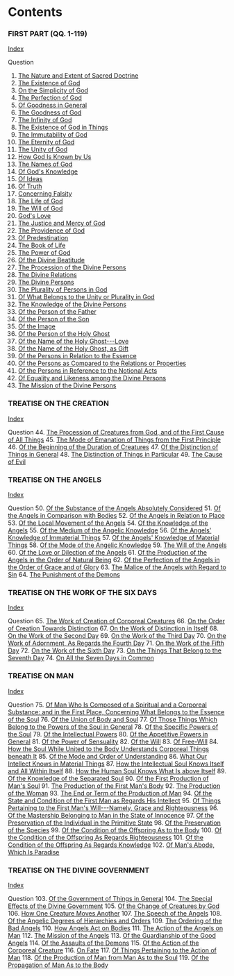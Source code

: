 

# Contents

### FIRST PART (QQ. 1-119)

[Index](index.html)

Question
1. [The Nature and Extent of Sacred Doctrine](./Summa%20Theologica/001.%20Sacred%20Doctrine%20(1)/01.%20Nature%20and%20Extent%20of%20Sacred%20Doctrine.md)
2. [The Existence of God](./Summa%20Theologica/002.%20One%20God%20(25)/02.%20Existence%20of%20God.md)
3. [On the Simplicity of God](./Summa%20Theologica/002.%20One%20God%20(25)/03.%20Simplicity%20of%20God.md)
4. [The Perfection of God](./Summa%20Theologica/002.%20One%20God%20(25)/04.%20Perfection%20of%20God.md)
5. [Of Goodness in General](./Summa%20Theologica/002.%20One%20God%20(25)/05.%20Goodness%20in%20General.md)
6. [The Goodness of God](./Summa%20Theologica/002.%20One%20God%20(25)/06.%20Goodness%20of%20God.md)
7. [The Infinity of God](./Summa%20Theologica/002.%20One%20God%20(25)/07.%20Infinity%20of%20God.md)
8. [The Existence of God in Things](./Summa%20Theologica/002.%20One%20God%20(25)/08.%20Existence%20of%20God%20in%20Things.md)
9. [The Immutability of God](./Summa%20Theologica/002.%20One%20God%20(25)/09.%20Immutability%20of%20God.md)
10. [The Eternity of God](./Summa%20Theologica/002.%20One%20God%20(25)/10.%20Eternity%20of%20God.md)
11. [The Unity of God](./Summa%20Theologica/002.%20One%20God%20(25)/11.%20Unity%20of%20God.md)
12. [How God Is Known by Us](./Summa%20Theologica/002.%20One%20God%20(25)/12.%20How%20God%20Is%20Known%20by%20Us.md)
13. [The Names of God](./Summa%20Theologica/002.%20One%20God%20(25)/13.%20Names%20of%20God.md)
14. [Of God's Knowledge](./Summa%20Theologica/002.%20One%20God%20(25)/14.%20God's%20Knowledge.md)
15. [Of Ideas](./Summa%20Theologica/002.%20One%20God%20(25)/15.%20Ideas.md)
16. [Of Truth](./Summa%20Theologica/002.%20One%20God%20(25)/16.%20Truth.md)
17. [Concerning Falsity](./Summa%20Theologica/002.%20One%20God%20(25)/17.%20Concerning%20Falsity.md)
18. [The Life of God](./Summa%20Theologica/002.%20One%20God%20(25)/18.%20Life%20of%20God.md)
19. [The Will of God](./Summa%20Theologica/002.%20One%20God%20(25)/19.%20Will%20of%20God.md)
20. [God's Love](./Summa%20Theologica/002.%20One%20God%20(25)/20.%20God's%20Love.md)
21. [The Justice and Mercy of God](./Summa%20Theologica/002.%20One%20God%20(25)/21.%20Justice%20and%20Mercy%20of%20God.md)
22. [The Providence of God](./Summa%20Theologica/002.%20One%20God%20(25)/22.%20Providence%20of%20God.md)
23. [Of Predestination](./Summa%20Theologica/002.%20One%20God%20(25)/23.%20Predestination.md)
24. [The Book of Life](./Summa%20Theologica/002.%20One%20God%20(25)/24.%20Book%20of%20Life.md)
25. [The Power of God](./Summa%20Theologica/002.%20One%20God%20(25)/25.%20Power%20of%20God.md)
26. [Of the Divine Beatitude](./Summa%20Theologica/002.%20One%20God%20(25)/26.%20Divine%20Beatitude.md)
27. [The Procession of the Divine Persons](./Summa%20Theologica/027.%20Most%20Holy%20Trinity%20(17)/27.%20Procession%20of%20the%20Divine%20Persons.md)
28. [The Divine Relations](./Summa%20Theologica/027.%20Most%20Holy%20Trinity%20(17)/28.%20Divine%20Relations.md)
29. [The Divine Persons](./Summa%20Theologica/027.%20Most%20Holy%20Trinity%20(17)/29.%20Divine%20Persons.md)
30. [The Plurality of Persons in God](./Summa%20Theologica/027.%20Most%20Holy%20Trinity%20(17)/30.%20Plurality%20of%20Persons%20in%20God.md)
31. [Of What Belongs to the Unity or Plurality in God](./Summa%20Theologica/027.%20Most%20Holy%20Trinity%20(17)/31.%20What%20Belongs%20to%20the%20Unity%20or%20Plurality%20in%20God.md)
32. [The Knowledge of the Divine Persons](./Summa%20Theologica/027.%20Most%20Holy%20Trinity%20(17)/32.%20Knowledge%20of%20the%20Divine%20Persons.md)
33. [Of the Person of the Father](./Summa%20Theologica/027.%20Most%20Holy%20Trinity%20(17)/33.%20Person%20of%20the%20Father.md)
34. [Of the Person of the Son](./Summa%20Theologica/027.%20Most%20Holy%20Trinity%20(17)/34.%20Person%20of%20the%20Son.md)
35. [Of the Image](./Summa%20Theologica/027.%20Most%20Holy%20Trinity%20(17)/35.%20Image.md)
36. [Of the Person of the Holy Ghost](./Summa%20Theologica/027.%20Most%20Holy%20Trinity%20(17)/36.%20Person%20of%20the%20Holy%20Ghost.md)
37. [Of the Name of the Holy Ghost---Love](./Summa%20Theologica/027.%20Most%20Holy%20Trinity%20(17)/37.%20Name%20of%20the%20Holy%20Ghost---Love.md)
38. [Of the Name of the Holy Ghost, as Gift](./Summa%20Theologica/027.%20Most%20Holy%20Trinity%20(17)/38.%20Name%20of%20the%20Holy%20Ghost,%20as%20Gift.md)
39. [Of the Persons in Relation to the Essence](./Summa%20Theologica/027.%20Most%20Holy%20Trinity%20(17)/39.%20Persons%20in%20Relation%20to%20the%20Essence.md)
40. [Of the Persons as Compared to the Relations or Properties](./Summa%20Theologica/027.%20Most%20Holy%20Trinity%20(17)/40.%20Persons%20as%20Compared%20to%20the%20Relations%20or%20Properties.md)
41. [Of the Persons in Reference to the Notional Acts](./Summa%20Theologica/027.%20Most%20Holy%20Trinity%20(17)/41.%20Persons%20in%20Reference%20to%20the%20Notional%20Acts.md)
42. [Of Equality and Likeness among the Divine Persons](./Summa%20Theologica/027.%20Most%20Holy%20Trinity%20(17)/42.%20Equality%20and%20Likeness%20Among%20the%20Divine%20Persons.md)
43. [The Mission of the Divine Persons](./Summa%20Theologica/027.%20Most%20Holy%20Trinity%20(17)/43.%20Mission%20of%20the%20Divine%20Persons.md)

### TREATISE ON THE CREATION

[Index](index.html)

Question
44. [The Procession of Creatures from God, and of the First Cause of All Things](./Summa%20Theologica/044.%20Creation%20(6)/44.%20Production%20of%20Beings%20(4)/44.%20Procession%20of%20Creatures%20From%20God,%20and%20of%20the%20First%20Cause%20of%20All%20Things.md)
45. [The Mode of Emanation of Things from the First Principle](./Summa%20Theologica/044.%20Creation%20(6)/44.%20Production%20of%20Beings%20(4)/45.%20Mode%20of%20Emanation%20of%20Things%20From%20the%20First%20Principle.md)
46. [Of the Beginning of the Duration of Creatures](./Summa%20Theologica/044.%20Creation%20(6)/44.%20Production%20of%20Beings%20(4)/46.%20Beginning%20of%20the%20Duration%20of%20Creatures.md)
47. [Of the Distinction of Things in General](./Summa%20Theologica/044.%20Creation%20(6)/44.%20Production%20of%20Beings%20(4)/47.%20Treatise%20on%20the%20Distinction%20of%20Things%20in%20General;%20%20of%20the%20Distinction%20of%20Things%20in%20General.md)
48. [The Distinction of Things in Particular](./Summa%20Theologica/044.%20Creation%20(6)/48.%20Distinction%20of%20Good%20and%20Evil%20(2)/48.%20Distinction%20of%20Things%20in%20Particular.md)
49. [The Cause of Evil](./Summa%20Theologica/044.%20Creation%20(6)/48.%20Distinction%20of%20Good%20and%20Evil%20(2)/49.%20Cause%20of%20Evil.md)

### TREATISE ON THE ANGELS

[Index](index.html)

Question
50. [Of the Substance of the Angels Absolutely Considered](./Summa%20Theologica/050.%20Angels%20(15)/50.%20Substance%20of%20the%20Angels%20Absolutely%20Considered.md)
51. [Of the Angels in Comparison with Bodies](./Summa%20Theologica/050.%20Angels%20(15)/51.%20Angels%20in%20Comparison%20with%20Bodies.md)
52. [Of the Angels in Relation to Place](./Summa%20Theologica/050.%20Angels%20(15)/52.%20Angels%20in%20Relation%20to%20Place.md)
53. [Of the Local Movement of the Angels](./Summa%20Theologica/050.%20Angels%20(15)/53.%20Local%20Movement%20of%20the%20Angels.md)
54. [Of the Knowledge of the Angels](./Summa%20Theologica/050.%20Angels%20(15)/54.%20Knowledge%20of%20the%20Angels.md)
55. [Of the Medium of the Angelic Knowledge](./Summa%20Theologica/050.%20Angels%20(15)/55.%20Medium%20of%20the%20Angelic%20Knowledge.md)
56. [Of the Angels' Knowledge of Immaterial Things](./Summa%20Theologica/050.%20Angels%20(15)/56.%20Angel's%20Knowledge%20of%20Immaterial%20Things.md)
57. [Of the Angels' Knowledge of Material Things](./Summa%20Theologica/050.%20Angels%20(15)/57.%20Angel's%20Knowledge%20of%20Material%20Things.md)
58. [Of the Mode of the Angelic Knowledge](./Summa%20Theologica/050.%20Angels%20(15)/58.%20Mode%20of%20Angelic%20Knowledge.md)
59. [The Will of the Angels](./Summa%20Theologica/050.%20Angels%20(15)/59.%20Will%20of%20the%20Angels.md)
60. [Of the Love or Dilection of the Angels](./Summa%20Theologica/050.%20Angels%20(15)/60.%20Love%20or%20Dilection%20of%20the%20Angels.md)
61. [Of the Production of the Angels in the Order of Natural Being](./Summa%20Theologica/050.%20Angels%20(15)/61.%20Production%20of%20the%20Angels%20in%20the%20Order%20of%20Natural%20Being.md)
62. [Of the Perfection of the Angels in the Order of Grace and of Glory](./Summa%20Theologica/050.%20Angels%20(15)/62.%20Perfection%20of%20the%20Angels%20in%20the%20Order%20of%20Grace%20and%20of%20Glory.md)
63. [The Malice of the Angels with Regard to Sin](./Summa%20Theologica/050.%20Angels%20(15)/63.%20Malice%20of%20the%20Angels%20with%20Regard%20to%20Sin.md)
64. [The Punishment of the Demons](./Summa%20Theologica/050.%20Angels%20(15)/64.%20Punishment%20of%20the%20Demons.md)

### TREATISE ON THE WORK OF THE SIX DAYS

[Index](index.html)

Question
65. [The Work of Creation of Corporeal Creatures](./Summa%20Theologica/065.%20Work%20of%20the%20Six%20Days%20(10)/65.%20Work%20of%20Creation%20of%20Corporeal%20Creatures.md)
66. [On the Order of Creation Towards Distinction](./Summa%20Theologica/065.%20Work%20of%20the%20Six%20Days%20(10)/66.%20The%20Order%20of%20Creation%20Towards%20Distinction.md)
67. [On the Work of Distinction in Itself](./Summa%20Theologica/065.%20Work%20of%20the%20Six%20Days%20(10)/67.%20The%20Work%20of%20Distinction%20in%20Itself.md)
68. [On the Work of the Second Day](./Summa%20Theologica/065.%20Work%20of%20the%20Six%20Days%20(10)/68.%20The%20Work%20of%20the%20Second%20Day.md)
69. [On the Work of the Third Day](./Summa%20Theologica/065.%20Work%20of%20the%20Six%20Days%20(10)/69.%20The%20Work%20of%20the%20Third%20Day.md)
70. [On the Work of Adornment, As Regards the Fourth Day](./Summa%20Theologica/065.%20Work%20of%20the%20Six%20Days%20(10)/70.%20Work%20of%20Adornment,%20as%20Regards%20the%20Fourth%20Day.md)
71. [On the Work of the Fifth Day](./Summa%20Theologica/065.%20Work%20of%20the%20Six%20Days%20(10)/71.%20The%20Work%20of%20the%20Fifth%20Day%20(One%20Article).md)
72. [On the Work of the Sixth Day](./Summa%20Theologica/065.%20Work%20of%20the%20Six%20Days%20(10)/72.%20The%20Work%20of%20the%20Sixth%20Day%20(One%20Article).md)
73. [On the Things That Belong to the Seventh Day](./Summa%20Theologica/065.%20Work%20of%20the%20Six%20Days%20(10)/73.%20The%20Things%20that%20Belong%20to%20the%20Seventh%20Day.md)
74. [On All the Seven Days in Common](./Summa%20Theologica/065.%20Work%20of%20the%20Six%20Days%20(10)/74.%20All%20the%20Seven%20Days%20in%20Common.md)

### TREATISE ON MAN

[Index](index.html)

Question
75. [Of Man Who Is Composed of a Spiritual and a Corporeal Substance: and in the First Place, Concerning What Belongs to the Essence of the Soul](./Summa%20Theologica/075.%20Man%20(28)/75.%20Man%20Who%20Is%20Composed%20of%20a%20Spiritual%20and%20a%20Corporeal%20Substance:%20And%20in%20the%20First%20Place,%20Concerning%20What%20Belongs%20to%20the%20Essence%20of%20the%20Soul.md)
76. [Of the Union of Body and Soul](./Summa%20Theologica/075.%20Man%20(28)/76.%20Union%20of%20Body%20and%20Soul.md)
77. [Of Those Things Which Belong to the Powers of the Soul in General](./Summa%20Theologica/075.%20Man%20(28)/77.%20Those%20Things%20Which%20Belong%20to%20the%20Powers%20of%20the%20Soul%20in%20General.md)
78. [Of the Specific Powers of the Soul](./Summa%20Theologica/075.%20Man%20(28)/78.%20Specific%20Powers%20of%20the%20Soul.md)
79. [Of the Intellectual Powers](./Summa%20Theologica/075.%20Man%20(28)/79.%20Intellectual%20Powers.md)
80. [Of the Appetitive Powers in General](./Summa%20Theologica/075.%20Man%20(28)/80.%20Appetitive%20Powers%20in%20General.md)
81. [Of the Power of Sensuality](./Summa%20Theologica/075.%20Man%20(28)/81.%20Power%20of%20Sensuality.md)
82. [Of the Will](./Summa%20Theologica/075.%20Man%20(28)/82.%20Will.md)
83. [Of Free-Will](./Summa%20Theologica/075.%20Man%20(28)/83.%20Free-Will.md)
84. [How the Soul While United to the Body Understands Corporeal Things beneath It](./Summa%20Theologica/075.%20Man%20(28)/84.%20How%20the%20Soul%20While%20United%20to%20the%20Body%20Understands%20Corporeal%20Things%20Beneath%20It.md)
85. [Of the Mode and Order of Understanding](./Summa%20Theologica/075.%20Man%20(28)/85.%20Mode%20and%20Order%20of%20Understanding.md)
86. [What Our Intellect Knows in Material Things](./Summa%20Theologica/075.%20Man%20(28)/86.%20What%20Our%20Intellect%20Knows%20in%20Material%20Things.md)
87. [How the Intellectual Soul Knows Itself and All Within Itself](./Summa%20Theologica/075.%20Man%20(28)/87.%20How%20the%20Intellectual%20Soul%20Knows%20Itself%20and%20All%20Within%20Itself.md)
88. [How the Human Soul Knows What Is above Itself](./Summa%20Theologica/075.%20Man%20(28)/88.%20How%20the%20Human%20Soul%20Knows%20What%20Is%20Above%20Itself.md)
89. [Of the Knowledge of the Separated Soul](./Summa%20Theologica/075.%20Man%20(28)/89.%20Knowledge%20of%20the%20Separated%20Soul.md)
90. [Of the First Production of Man's Soul](./Summa%20Theologica/075.%20Man%20(28)/90.%20First%20Production%20of%20Man's%20Soul.md)
91. [The Production of the First Man's Body](./Summa%20Theologica/075.%20Man%20(28)/91.%20Production%20of%20the%20First%20Man's%20Body.md)
92. [The Production of the Woman](./Summa%20Theologica/075.%20Man%20(28)/92.%20Production%20of%20the%20Woman.md)
93. [The End or Term of the Production of Man](./Summa%20Theologica/075.%20Man%20(28)/93.%20End%20or%20Term%20of%20the%20Production%20of%20Man.md)
94. [Of the State and Condition of the First Man as Regards His Intellect](./Summa%20Theologica/075.%20Man%20(28)/94.%20State%20and%20Condition%20of%20the%20First%20Man%20as%20Regards%20His%20Intellect.md)
95. [Of Things Pertaining to the First Man's Will---Namely, Grace and Righteousness](./Summa%20Theologica/075.%20Man%20(28)/95.%20Things%20Pertaining%20to%20the%20First%20Man's%20Will---Namely,%20Grace%20and%20Righteousness.md)
96. [Of the Mastership Belonging to Man in the State of Innocence](./Summa%20Theologica/075.%20Man%20(28)/96.%20Mastership%20Belonging%20to%20Man%20in%20the%20State%20of%20Innocence.md)
97. [Of the Preservation of the Individual in the Primitive State](./Summa%20Theologica/075.%20Man%20(28)/97.%20Preservation%20of%20the%20Individual%20in%20the%20Primitive%20State.md)
98. [Of the Preservation of the Species](./Summa%20Theologica/075.%20Man%20(28)/98.%20Preservation%20of%20the%20Species.md)
99. [Of the Condition of the Offspring As to the Body](./Summa%20Theologica/075.%20Man%20(28)/99.%20Condition%20of%20the%20Offspring%20as%20to%20the%20Body.md)
100. [Of the Condition of the Offspring As Regards Righteousness](./Summa%20Theologica/075.%20Man%20(28)/100.%20Condition%20of%20the%20Offspring%20as%20Regards%20Righteousness.md)
101. [Of the Condition of the Offspring As Regards Knowledge](./Summa%20Theologica/075.%20Man%20(28)/101.%20Condition%20of%20the%20Offspring%20as%20Regards%20Knowledge.md)
102. [Of Man's Abode, Which Is Paradise](./Summa%20Theologica/075.%20Man%20(28)/102.%20Man's%20Abode,%20Which%20Is%20Paradise.md)

### TREATISE ON THE DIVINE GOVERNMENT

[Index](index.html)

Question
103. [Of the Government of Things in General](./Summa%20Theologica/103.%20Conservation%20and%20Government%20of%20Creatures%20(17)/103.%20Government%20of%20Things%20in%20General.md)
104. [The Special Effects of the Divine Government](./Summa%20Theologica/103.%20Conservation%20and%20Government%20of%20Creatures%20(17)/104.%20Special%20Effects%20of%20the%20Divine%20Government.md)
105. [Of the Change of Creatures by God](./Summa%20Theologica/103.%20Conservation%20and%20Government%20of%20Creatures%20(17)/105.%20Change%20of%20Creatures%20by%20God.md)
106. [How One Creature Moves Another](./Summa%20Theologica/103.%20Conservation%20and%20Government%20of%20Creatures%20(17)/106.%20How%20One%20Creature%20Moves%20Another.md)
107. [The Speech of the Angels](./Summa%20Theologica/103.%20Conservation%20and%20Government%20of%20Creatures%20(17)/107.%20Speech%20of%20the%20Angels.md)
108. [Of the Angelic Degrees of Hierarchies and Orders](./Summa%20Theologica/103.%20Conservation%20and%20Government%20of%20Creatures%20(17)/108.%20Angelic%20Degrees%20of%20Hierarchies%20and%20Orders.md)
109. [The Ordering of the Bad Angels](./Summa%20Theologica/103.%20Conservation%20and%20Government%20of%20Creatures%20(17)/109.%20Ordering%20of%20the%20Bad%20Angels.md)
110. [How Angels Act on Bodies](./Summa%20Theologica/103.%20Conservation%20and%20Government%20of%20Creatures%20(17)/110.%20How%20Angels%20Act%20on%20Bodies.md)
111. [The Action of the Angels on Man](./Summa%20Theologica/103.%20Conservation%20and%20Government%20of%20Creatures%20(17)/111.%20Action%20of%20the%20Angels%20on%20Man.md)
112. [The Mission of the Angels](./Summa%20Theologica/103.%20Conservation%20and%20Government%20of%20Creatures%20(17)/112.%20Mission%20of%20the%20Angels.md)
113. [Of the Guardianship of the Good Angels](./Summa%20Theologica/103.%20Conservation%20and%20Government%20of%20Creatures%20(17)/113.%20Guardianship%20of%20the%20Good%20Angels.md)
114. [Of the Assaults of the Demons](./Summa%20Theologica/103.%20Conservation%20and%20Government%20of%20Creatures%20(17)/114.%20Assaults%20of%20the%20Demons.md)
115. [Of the Action of the Corporeal Creature](./Summa%20Theologica/103.%20Conservation%20and%20Government%20of%20Creatures%20(17)/115.%20Action%20of%20the%20Corporeal%20Creature.md)
116. [On Fate](./Summa%20Theologica/103.%20Conservation%20and%20Government%20of%20Creatures%20(17)/116.%20Fate.md)
117. [Of Things Pertaining to the Action of Man](./Summa%20Theologica/103.%20Conservation%20and%20Government%20of%20Creatures%20(17)/117.%20Things%20Pertaining%20to%20the%20Action%20of%20Man.md)
118. [Of the Production of Man from Man As to the Soul](./Summa%20Theologica/103.%20Conservation%20and%20Government%20of%20Creatures%20(17)/118.%20Production%20of%20Man%20From%20Man%20as%20to%20the%20Soul.md)
119. [Of the Propagation of Man As to the Body](./Summa%20Theologica/103.%20Conservation%20and%20Government%20of%20Creatures%20(17)/119.%20Propagation%20of%20Man%20as%20to%20the%20Body.md)
